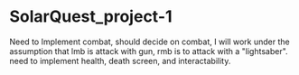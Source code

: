 # SolarQuest_project-1
Need to Implement combat, should decide on combat, I will work under the assumption that lmb is attack with gun, rmb is to attack with a "lightsaber".
need to implement health, death screen, and interactability.
